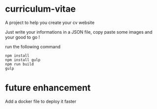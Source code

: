 # curriculum-vitae

A project to help you create your cv website

Just write your informations in a JSON file, copy paste some images and your good to go !

run the following command

````
npm install
npm install gulp
npm run build
gulp
````


# future enhancement

Add a docker file to deploy it faster
